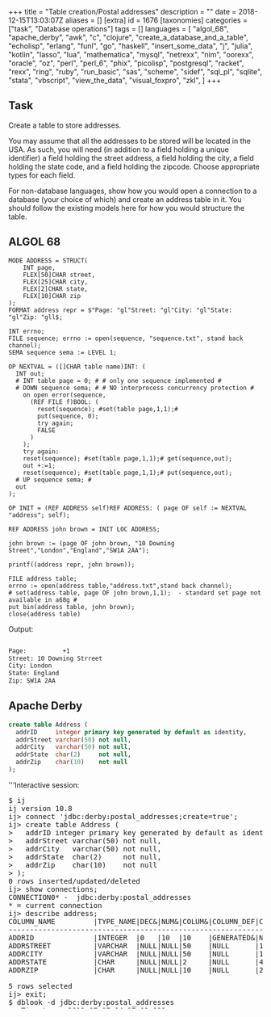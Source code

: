 +++
title = "Table creation/Postal addresses"
description = ""
date = 2018-12-15T13:03:07Z
aliases = []
[extra]
id = 1676
[taxonomies]
categories = ["task", "Database operations"]
tags = []
languages = [
  "algol_68",
  "apache_derby",
  "awk",
  "c",
  "clojure",
  "create_a_database_and_a_table",
  "echolisp",
  "erlang",
  "funl",
  "go",
  "haskell",
  "insert_some_data",
  "j",
  "julia",
  "kotlin",
  "lasso",
  "lua",
  "mathematica",
  "mysql",
  "netrexx",
  "nim",
  "oorexx",
  "oracle",
  "oz",
  "perl",
  "perl_6",
  "phix",
  "picolisp",
  "postgresql",
  "racket",
  "rexx",
  "ring",
  "ruby",
  "run_basic",
  "sas",
  "scheme",
  "sidef",
  "sql_pl",
  "sqlite",
  "stata",
  "vbscript",
  "view_the_data",
  "visual_foxpro",
  "zkl",
]
+++

## Task

Create a table to store addresses.

You may assume that all the addresses to be stored will be located in the USA.   As such, you will need (in addition to a field holding a unique identifier) a field holding the street address, a field holding the city, a field holding the state code, and a field holding the zipcode.   Choose appropriate types for each field.

For non-database languages, show how you would open a connection to a database (your choice of which) and create an address table in it. You should follow the existing models here for how you would structure the table.





## ALGOL 68

<!-- {{does not work with|ELLA ALGOL 68|Any (with appropriate job cards) - tested with release 1.8.8d.fc9.i386 - needed formatted transput}} -->

```algol68
MODE ADDRESS = STRUCT(
	INT page,
	FLEX[50]CHAR street,
	FLEX[25]CHAR city,
	FLEX[2]CHAR state,
	FLEX[10]CHAR zip
);
FORMAT address repr = $"Page: "gl"Street: "gl"City: "gl"State: "gl"Zip: "gll$;

INT errno;
FILE sequence; errno := open(sequence, "sequence.txt", stand back channel);
SEMA sequence sema := LEVEL 1;

OP NEXTVAL = ([]CHAR table name)INT: (
  INT out;
  # INT table page = 0; # # only one sequence implemented #
  # DOWN sequence sema; # # NO interprocess concurrency protection #
    on open error(sequence,
      (REF FILE f)BOOL: (
        reset(sequence); #set(table page,1,1);#
        put(sequence, 0);
        try again;
        FALSE
      )
    );
    try again:
    reset(sequence); #set(table page,1,1);# get(sequence,out);
    out +:=1;
    reset(sequence); #set(table page,1,1);# put(sequence,out);
  # UP sequence sema; #
  out
);

OP INIT = (REF ADDRESS self)REF ADDRESS: ( page OF self := NEXTVAL "address"; self);

REF ADDRESS john brown = INIT LOC ADDRESS;

john brown := (page OF john brown, "10 Downing Street","London","England","SW1A 2AA");

printf((address repr, john brown));

FILE address table;
errno := open(address table,"address.txt",stand back channel);
# set(address table, page OF john brown,1,1);  - standard set page not available in a68g #
put bin(address table, john brown);
close(address table)
```

Output:

```txt

Page:          +1
Street: 10 Downing Strreet
City: London
State: England
Zip: SW1A 2AA

```



## Apache Derby


```SQL
create table Address (
  addrID     integer primary key generated by default as identity,
  addrStreet varchar(50) not null,
  addrCity   varchar(50) not null,
  addrState  char(2)     not null,
  addrZip    char(10)    not null
);

```

'''Interactive session:
<pre style="height: 30em; overflow: scroll">
$ ij
ij version 10.8
ij> connect 'jdbc:derby:postal_addresses;create=true';
ij> create table Address (
>   addrID integer primary key generated by default as identity,
>   addrStreet varchar(50) not null,
>   addrCity   varchar(50) not null,
>   addrState  char(2)     not null,
>   addrZip    char(10)    not null
> );
0 rows inserted/updated/deleted
ij> show connections;
CONNECTION0* - 	jdbc:derby:postal_addresses
* = current connection
ij> describe address;
COLUMN_NAME         |TYPE_NAME|DEC&|NUM&|COLUM&|COLUMN_DEF|CHAR_OCTE&|IS_NULL&
------------------------------------------------------------------------------
ADDRID              |INTEGER  |0   |10  |10    |GENERATED&|NULL      |NO
ADDRSTREET          |VARCHAR  |NULL|NULL|50    |NULL      |100       |NO
ADDRCITY            |VARCHAR  |NULL|NULL|50    |NULL      |100       |NO
ADDRSTATE           |CHAR     |NULL|NULL|2     |NULL      |4         |NO
ADDRZIP             |CHAR     |NULL|NULL|10    |NULL      |20        |NO

5 rows selected
ij> exit;
$ dblook -d jdbc:derby:postal_addresses
-- Timestamp: 2012-07-17 14:27:02.822
-- Source database is: postal_addresses
-- Connection URL is: jdbc:derby:postal_addresses
-- appendLogs: false

-- ----------------------------------------------
-- DDL Statements for tables
-- ----------------------------------------------

CREATE TABLE "APP"."ADDRESS" ("ADDRID" INTEGER NOT NULL GENERATED BY DEFAULT AS IDENTITY (START WITH 1, INCREMENT BY 1), "ADDRSTREET" VARCHAR(50) NOT NULL, "ADDRCITY" VARCHAR(50) NOT NULL, "ADDRSTATE" CHAR(2) NOT NULL, "ADDRZIP" CHAR(10) NOT NULL);

-- ----------------------------------------------
-- DDL Statements for keys
-- ----------------------------------------------

-- primary/unique
ALTER TABLE "APP"."ADDRESS" ADD CONSTRAINT "SQL120717142048690" PRIMARY KEY ("ADDRID");


```



## AWK



###  SQLite3


This version uses the AWK pipe, 'getline' function, and the sqlite3 command line program.


```awk
#!/bin/sh -f
awk '
BEGIN {
    print "Creating table..."
    dbExec("address.db", "create table address (street, city, state, zip);")
    print "Done."
    exit
}

function dbExec(db, qry,      result) {
    dbMakeQuery(db, qry) | getline result
    dbErrorCheck(result)
}

function dbMakeQuery(db, qry,      q) {
    q = dbEscapeQuery(qry) ";"
    return "echo \"" q "\" | sqlite3 " db
}

function dbEscapeQuery(qry,      q) {
    q = qry
    gsub(/"/, "\\\"", q)
    return q
}

function dbErrorCheck(res) {
    if (res ~ "SQL error") {
        print res
        exit
    }
}

'
```



## C

```c
#include <stdio.h>
#include <stdlib.h>
#include <sqlite3.h>

const char *code =
"CREATE TABLE address (\n"
"       addrID		INTEGER PRIMARY KEY AUTOINCREMENT,\n"
"	addrStreet	TEXT NOT NULL,\n"
"	addrCity	TEXT NOT NULL,\n"
"	addrState	TEXT NOT NULL,\n"
"	addrZIP		TEXT NOT NULL)\n" ;

int main()
{
  sqlite3 *db = NULL;
  char *errmsg;

  if ( sqlite3_open("address.db", &db) == SQLITE_OK ) {
    if ( sqlite3_exec(db, code, NULL, NULL,  &errmsg) != SQLITE_OK ) {
      fprintf(stderr, errmsg);
      sqlite3_free(errmsg);
      sqlite3_close(db);
      exit(EXIT_FAILURE);
    }
    sqlite3_close(db);
  } else {
    fprintf(stderr, "cannot open db...\n");
    sqlite3_close(db);
    exit(EXIT_FAILURE);
  }
  return EXIT_SUCCESS;
}
```



## Clojure


```clojure
(require '[clojure.java.jdbc :as sql])
; Using h2database for this simple example.
(def db {:classname "org.h2.Driver"
         :subprotocol "h2:file"
         :subname "db/my-dbname"})

(sql/db-do-commands db
  (sql/create-table-ddl :address
    [:id "bigint primary key auto_increment"]
    [:street "varchar"]
    [:city "varchar"]
    [:state "varchar"]
    [:zip "varchar"]))

```



## EchoLisp


```scheme

(lib 'struct)
(lib 'sql)

(define Postal (make-table
    (struct postal (auto: id name street city state zip))))

Postal
    → #table:#struct:postal [id name street city state zip]:[0]

(table-insert Postal '(0 Gallubert "29 rue de l'Ermitage" Paris Seine 75020))
(table-insert Postal '(0 Brougnard "666 rue des Cascades " Paris Seine 75042))
(table-make-index Postal 'postal.id)
(table-print Postal)

[0]   15  Gallubert  29 rue de l'Ermitage   Paris  Seine  75020
[1]   16  Brougnard  666 rue des Cascades   Paris  Seine  75042

```




## Erlang

Erlang has built in databases. This is the the one with most features: Mnesia. There are database connectors to other databases, too.

```Erlang

-module( table_creation ).

-export( [task/0] ).

-record( address, {id, street, city, zip} ).

task() ->
	mnesia:start(),
	mnesia:create_table( address, [{attributes, record_info(fields, address)}] ).

```

```txt

3>  table_creation:task().
{atomic,ok}

```



## FunL

FunL has built-in support for H2 and comes bundled with the H2 database engine.

```funl
import db.*
import util.*

Class.forName( 'org.h2.Driver' )
conn = DriverManager.getConnection( 'jdbc:h2:mem:test', 'sa', '' )
statement = conn.createStatement()

statement.execute( '''
  CREATE TABLE `user_data` (
    `id` identity,
    `name` varchar(255) NOT NULL,
    `street` varchar(255) NOT NULL,
    `city` varchar(255) NOT NULL,
    `region` char(2) NOT NULL,
    `country` char(2) NOT NULL,
    `code` varchar(20) NOT NULL,
    `phone` varchar(20) NOT NULL,
    PRIMARY KEY (`id`)
  )''' )

statement.execute( '''
  INSERT INTO `user_data` (`name`, `street`, `city`, `region`, `code`, `country`, `phone`) VALUES
    ('Jacinthe Steinert', '8540 Fallen Pony Villas', 'Searights', 'IA', '51584-4315', 'US', '(641) 883-4342'),
    ('Keeley Pinkham', '1363 Easy Downs', 'Mileta', 'TX', '77667-7376', 'US', '(469) 527-4784'),
    ('Rimon Cleveland', '8052 Blue Pond Dale', 'The Willows', 'UT', '84630-2674', 'US', '(385) 305-7261'),
    ('Berenice Benda', '2688 Merry Pines', 'Dacono', 'HI', '96766-7398', 'US', '(808) 451-2732'),
    ('Mehetabel Marcano', '109 Sleepy Goose Crescent', 'Plains', 'UT', '84727-7254', 'US', '(385) 733-8404'),
    ('Ambria Schiller', '7100 Tawny Robin Highway', 'Barlowes', 'ID', '83792-2043', 'US', '(208) 227-8887'),
    ('Carne Cancino', '3842 Broad Pioneer Cape', 'Bardstown', 'IA', '51571-6473', 'US', '(563) 060-8352'),
    ('Ince Leite', '7876 Stony Fawn Boulevard', 'Easton', 'ID', '83651-9235', 'US', '(208) 951-3024'),
    ('Britney Odell', '3386 Lazy Shadow Thicket', 'Kimberly', 'OK', '73539-6632', 'US', '(539) 848-4448'),
    ('Suprabha Penton', '9311 Dusty Leaf Alley', 'Niumalu', 'GA', '39927-8332', 'US', '(404) 589-0183')''' )

result = statement.executeQuery( '''SELECT * FROM user_data WHERE region = 'ID' ORDER BY code''' )
print( TextTable.apply(result) )

conn.close()
```


```txt

+----+-----------------+---------------------------+----------+--------+---------+------------+----------------+
| ID |      NAME       |          STREET           |   CITY   | REGION | COUNTRY |    CODE    |     PHONE      |
+----+-----------------+---------------------------+----------+--------+---------+------------+----------------+
|  8 | Ince Leite      | 7876 Stony Fawn Boulevard | Easton   | ID     | US      | 83651-9235 | (208) 951-3024 |
|  6 | Ambria Schiller | 7100 Tawny Robin Highway  | Barlowes | ID     | US      | 83792-2043 | (208) 227-8887 |
+----+-----------------+---------------------------+----------+--------+---------+------------+----------------+

```



## Go


```go
package main

import (
    "database/sql"
    "fmt"
    "log"

    _ "github.com/mattn/go-sqlite3"
)

func main() {
    // task req: show database connection
    db, err := sql.Open("sqlite3", "rc.db")
    if err != nil {
        log.Print(err)
        return
    }
    defer db.Close()
    // task req: create table with typed fields, including a unique id
    _, err = db.Exec(`create table addr (
        id     int unique,
        street text,
        city   text,
        state  text,
        zip    text
    )`)
    if err != nil {
        log.Print(err)
        return
    }
    // show output:  query the created field names and types
    rows, err := db.Query(`pragma table_info(addr)`)
    if err != nil {
        log.Print(err)
        return
    }
    var field, storage string
    var ignore sql.RawBytes
    for rows.Next() {
        err = rows.Scan(&ignore, &field, &storage, &ignore, &ignore, &ignore)
        if err != nil {
            log.Print(err)
            return
        }
        fmt.Println(field, storage)
    }
}
```

```txt

id int
street text
city text
state text
zip text

```



## Haskell

```haskell
{-# LANGUAGE OverloadedStrings #-}

import Database.SQLite.Simple

main = do
     db <- open "postal.db"
     execute_ db "\
     \CREATE TABLE address (\
        \addrID     INTEGER PRIMARY KEY AUTOINCREMENT, \
        \addrStreet TEXT NOT NULL, \
        \addrCity   TEXT NOT NULL, \
        \addrState  TEXT NOT NULL, \
        \addrZIP    TEXT NOT NULL  \
     \)"
     close db
```



## J

J is a programming language, not a database, but it ships with a database built in the programming language called [[j:JDB|JDB]].  Using that, assuming <tt>hd</tt> is your database, then:


```j
   Create__hd  'Address';noun define
addrID autoid;
addrStreet varchar
addrCity varchar
addrState char
addrZip char
)
```


Of course J can connect external databases too, using e.g. [[j:Studio/ODBC%20Basics|ODBC]].  See the [[j:DB|list of J database topics]].


## Julia

```julia
using SQLite

db = SQLite.DB()
SQLite.execute!(db, """\
	CREATE TABLE address (
	addrID		INTEGER PRIMARY KEY AUTOINCREMENT,
	addrStreet	TEXT NOT NULL,
	addrCity	TEXT NOT NULL,
	addrState	TEXT NOT NULL,
	addrZIP		TEXT NOT NULL)
	""")
```



## Kotlin

Rather than use an external database, we use the built-in RandomAccessFile class for his task. The data used is the same as for the REXX entry.

```scala
// Version 1.2.41

import java.io.File
import java.io.RandomAccessFile

fun String.toFixedLength(len: Int) = this.padEnd(len).substring(0, len)

class Address(
    var name: String,
    var street: String = "",
    var city: String = "",
    var state: String = "",
    var zipCode: String = "",
    val autoId: Boolean = true
) {
    var id = 0L
        private set

    init {
        if (autoId) id = ++nextId
    }

    companion object {
        private var nextId = 0L

        const val RECORD_LENGTH = 127  // including 2 bytes for UTF string length

        fun readRecord(file: File, id: Long): Address {
            val raf = RandomAccessFile(file, "r")
            val seekPoint = (id - 1) * RECORD_LENGTH
            raf.use {
                it.seek(seekPoint)
                val id2 = it.readLong()
                if (id != id2) {
                    println("Database is corrupt")
                    System.exit(1)
                }
                val text    = it.readUTF()
                val name    = text.substring(0, 30).trimEnd()
                val street  = text.substring(30, 80).trimEnd()
                val city    = text.substring(80, 105).trimEnd()
                val state   = text.substring(105, 107)
                val zipCode = text.substring(107).trimEnd()
                val a = Address(name, street, city, state, zipCode, false)
                a.id = id
                return a
            }
        }
    }

    override fun toString() =
        "Id       : ${this.id}\n" +
        "Name     : $name\n" +
        "Street   : $street\n" +
        "City     : $city\n" +
        "State    : $state\n" +
        "Zip Code : $zipCode\n"

    fun writeRecord(file: File) {
        val raf = RandomAccessFile(file, "rw")
        val text =
            name.toFixedLength(30) +
            street.toFixedLength(50) +
            city.toFixedLength(25) +
            state +
            zipCode.toFixedLength(10)
        val seekPoint = (id - 1) * RECORD_LENGTH
        raf.use {
            it.seek(seekPoint)
            it.writeLong(id)
            it.writeUTF(text)
        }
    }
}

fun main(args: Array<String>) {
    val file = File("addresses.dat")
    val addresses = listOf(
        Address("FSF Inc.", "51 Franklin Street", "Boston", "MA", "02110-1301"),
        Address("The White House", "The Oval Office, 1600 Pennsylvania Avenue NW", "Washington", "DC", "20500")
    )
    // write the address records to the file
    addresses.forEach { it.writeRecord(file) }

    // now read them back in reverse order and print them out
    for (i in 2 downTo 1) {
        println(Address.readRecord(file, i.toLong()))
    }
}
```


```txt

Id       : 2
Name     : The White House
Street   : The Oval Office, 1600 Pennsylvania Avenue NW
City     : Washington
State    : DC
Zip Code : 20500

Id       : 1
Name     : FSF Inc.
Street   : 51 Franklin Street
City     : Boston
State    : MA
Zip Code : 02110-1301

```



## Lasso

Lasso has excellent support for connecting to and handling databases.


```Lasso
// connect to a Mysql database
inline(-database = 'rosettatest', -sql = "CREATE TABLE `address` (
    `id`       int(11)     NOT NULL   auto_increment,
    `street`   varchar(50) NOT NULL   default '',
    `city`     varchar(25) NOT NULL   default '',
    `state`    char(2)     NOT NULL   default '',
    `zip`      char(10)    NOT NULL   default '',
    PRIMARY KEY (`id`)
);
") => {^
	error_msg
^}
```

Output:

```txt
No error
```



## Lua

Using LJSQLite3 - compatible with LuaJIT and supplied in the ULua distribution.

```Lua
-- Import module
local sql = require("ljsqlite3")

-- Open connection to database file
local conn = sql.open("address.sqlite")

-- Create address table unless it already exists
conn:exec[[
CREATE TABLE IF NOT EXISTS address(
  id INTEGER PRIMARY KEY AUTOINCREMENT,
  street TEXT NOT NULL,
  city TEXT NOT NULL,
  state TEXT NOT NULL,
  zip TEXT NOT NULL)
]]

-- Explicitly close connection
conn:close()
```



## Mathematica


```Mathematica
TableCreation="CREATE TABLE address (
addrID		INTEGER PRIMARY KEY AUTOINCREMENT,
addrStreet	TEXT NOT NULL,	addrCity	TEXT NOT NULL,
addrState	TEXT NOT NULL,	addrZIP		TEXT NOT NULL    )";

Needs["DatabaseLink`"]
conn=OpenSQLConnection[ JDBC[ "mysql","databases:1234/conn_test"], "Username" -> "test"]
SQLExecute[ conn, TableCreation]
```



## MySQL


```mysql
CREATE TABLE `Address` (
    `addrID`       int(11)     NOT NULL   auto_increment,
    `addrStreet`   varchar(50) NOT NULL   default '',
    `addrCity`     varchar(25) NOT NULL   default '',
    `addrState`    char(2)     NOT NULL   default '',
    `addrZIP`      char(10)    NOT NULL   default '',
    PRIMARY KEY (`addrID`)
);
```



## NetRexx

As NetRexx targets the Java Virtual Machine it has access to a wealth of database tools many of which can be accessed through JDBC.

### Apache Derby

This sample creates a table in an embedded Apache Derby database.

```NetRexx
/* NetRexx */
options replace format comments java crossref symbols binary

import java.sql.Connection
import java.sql.Statement
import java.sql.SQLException
import java.sql.DriverManager

class RTableCreate01 public
  properties private constant
    addressDDL = String '' -
    ' create table Address' -
    ' (' -
    '   addrID     integer     primary key generated by default as identity,' -
    '   addrStreet varchar(50) not null,' -
    '   addrCity   varchar(50) not null,' -
    '   addrState  char(2)     not null,' -
    '   addrZip    char(10)    not null' -
    ' )'
    driver = String 'org.apache.derby.jdbc.EmbeddedDriver'
    dbName = String 'db/rosetta_code'

  method createTable() public static
    connectionURL = String
    conn = java.sql.Connection
    sqlStatement = java.sql.Statement
    do
      Class.forName(driver)
      connectionURL = 'jdbc:derby:' || dbName || ';' || 'create=true'
      conn = DriverManager.getConnection(connectionURL)
      sqlStatement = conn.createStatement()
      say 'Creating table'
      sqlStatement.execute(addressDDL)
      say 'Table creation complete'
      sqlStatement.close()
      conn.close()
      do
        -- In embedded mode, an application should shut down Derby.
        -- Shutdown throws the XJ015 exception to confirm success.
        connectionURL = 'jdbc:derby:' || ';' || 'shutdown=true'
        DriverManager.getConnection(connectionURL)
      catch sex = SQLException
        if sex.getSQLState().equals("XJ015") then do
          say 'Database shut down normally'
          end
        else do
          say 'Database did not shut down normally'
          signal sex
          end
      end
    catch sex = SQLException
      sex.printStackTrace()
    catch ex = ClassNotFoundException
      ex.printStackTrace()
    end
    return

  method main(args = String[]) public static
    createTable()
    return

```



## Nim


```nim
import db_sqlite as db
#import db_mysql as db
#import db_postgres as db

const
  connection = ":memory:"
  user = "foo"
  pass = "bar"
  database = "db"

var c = open(connection, user, pass, database)
c.exec sql"""CREATE TABLE address (
  addrID     INTEGER PRIMARY KEY AUTOINCREMENT,
  addrStreet TEXT NOT NULL,
  addrCity   TEXT NOT NULL,
  addrState  TEXT NOT NULL,
  addrZIP    TEXT NOT NULL)"""
c.close()
```



## ooRexx


```oorexx
/* REXX ***************************************************************
* 17.05.2013 Walter Pachl  translated from REXX version 2
* nice try? improvements are welcome as I am rather unexperienced
* 18.05.2013 the array may contain a variety of objects!
**********************************************************************/
alist=.array~new
alist[1]=.addr~new('Boston','MA','51 Franklin Street',,'FSF Inc.',,
                                                          '02110-1301')
alist[2]='not an address at all'
alist[3]=.addr~new('Washington','DC','The Oval Office',,
                 '1600 Pennsylvania Avenue NW','The White House',20500)
Do i=1 To alist~items
  a=alist[i]
  If a~isinstanceof(.addr) Then
    a~show
  End

::class addr
  ::attribute city
  ::attribute state
  ::attribute addr
  ::attribute addr2
  ::attribute name
  ::attribute zip

::method init
  Parse Arg self~city,,
            self~state,,
            self~addr,,
            self~addr2,,
            self~name,,
            self~zip

::method show
                         Say '  name -->' self~name
                         Say '  addr -->' self~addr
  If self~addr2<>'' Then Say ' addr2 -->' self~addr2
                         Say '  city -->' self~city
                         Say ' state -->' self~state
                         Say '   zip -->' self~zip
  Say copies('-',40)
```

Output is as for REXX version 2


## Oracle


```sql
CREATE SEQUENCE seq_address_pk START BY 100 INCREMENT BY 1
/
CREATE TABLE address (
    addrID   NUMBER DEFAULT seq_address_pk.nextval,
    street   VARCHAR2( 50 ) NOT NULL,
    city     VARCHAR2( 25 ) NOT NULL,
    state    VARCHAR2( 2 ) NOT NULL,
    zip      VARCHAR2( 20 ) NOT NULL,
    CONSTRAINT address_pk1 PRIMARY KEY ( addrID )
)
/
```



## Oz

The SQLite version that comes with Ozsqlite does not understand "AUTOINCREMENT".

```oz
declare
  [Sqlite] = {Module.link ['x-ozlib:/sqlite/Sqlite.ozf']}

  DB = {Sqlite.open 'test.db'}
in
  try

     {Sqlite.exec DB
      "CREATE TABLE address ("
      #"addrID		INTEGER PRIMARY KEY,"
      #"addrStreet	TEXT NOT NULL,"
      #"addrCity	TEXT NOT NULL,"
      #"addrState	TEXT NOT NULL,"
      #"addrZIP		TEXT NOT NULL"
      #")" _}

  catch E then
     {Inspector.configure widgetShowStrings true}
     {Inspect E}
  finally
     {Sqlite.close DB}
  end
```



## Perl


```perl
use DBI;

my $db = DBI->connect('DBI:mysql:database:server','login','password');

my $statment = <<EOF;
CREATE TABLE `Address` (
    `addrID`       int(11)     NOT NULL   auto_increment,
    `addrStreet`   varchar(50) NOT NULL   default '',
    `addrCity`     varchar(25) NOT NULL   default '',
    `addrState`    char(2)     NOT NULL   default '',
    `addrZIP`      char(10)    NOT NULL   default '',
    PRIMARY KEY (`addrID`)
);
EOF

my $exec = $db->prepare($statment);
$exec->execute;
```


This example uses mysql, but DBI supports a extensive list of database drivers. See [http://dbi.perl.org/ dbi.perl.org] for more info.


## Perl 6

Like Perl DBI, Perl 6 DBIish supports many different databases. An example using SQLite is shown here.


```perl6
use DBIish;

my $dbh = DBIish.connect('SQLite', :database<addresses.sqlite3>);

my $sth = $dbh.do(q:to/STATEMENT/);
    DROP TABLE IF EXISTS Address;
    CREATE TABLE Address (
        addrID      INTEGER PRIMARY KEY AUTOINCREMENT,
        addrStreet  TEXT NOT NULL,
        addrCity    TEXT NOT NULL,
        addrState   TEXT NOT NULL,
        addrZIP     TEXT NOT NULL
    )
    STATEMENT
```



## Phix

```Phix
include pSQLite.e
constant sqlcode = """
CREATE TABLE address (
 addrID     INTEGER PRIMARY KEY AUTOINCREMENT,
 addrStreet TEXT NOT NULL,
 addrCity   TEXT NOT NULL,
 addrState  TEXT NOT NULL,
 addrZIP    TEXT NOT NULL)"""

sqlite3 db = sqlite3_open("address.sqlite")
integer res = sqlite3_exec(db,sqlcode)
if res=SQLITE_OK then
    sqlite3_close(db)
else
    -- can show eg "sqlite3_exec error: 1 [table address already exists]"
    printf(1,"sqlite3_exec error: %d [%s]\n",{res,sqlite_last_exec_err})
end if
```


=={{header|PHP}}+SQLite==
not tested

```php
<?php
$db = new SQLite3(':memory:');
$db->exec("
    CREATE TABLE address (
        addrID     INTEGER PRIMARY KEY AUTOINCREMENT,
        addrStreet TEXT NOT NULL,
        addrCity   TEXT NOT NULL,
        addrState  TEXT NOT NULL,
        addrZIP    TEXT NOT NULL
    )
");
?>
```



## PicoLisp

PicoLisp has built-in database functionality, in the form of
(non-relational) entity/relations, built on top of persistent
objects (so-called external symbols)

Define an "address" entity, and create the database:

```PicoLisp
(class +Adr +Entity)
(rel nm (+Sn +Idx +String))            # Name [Soundex index]
(rel str (+String))                    # Street
(rel zip (+Ref +String))               # ZIP [Non-unique index]
(rel cit (+Fold +Idx +String))         # City [Folded substring index]
(rel st (+String))                     # State
(rel tel (+Fold +Ref +String))         # Phone [Folded non-unique index]
(rel em (+Ref +String))                # EMail [Non-unique index]
(rel txt (+Blob))                      # Memo
(rel jpg (+Blob))                      # Photo

(pool "address.db")  # Create database
```

Create a first entry, and show it:

```PicoLisp
(show
   (new! '(+Adr)  # Create a record
      'nm "FSF Inc."
      'str "51 Franklin St"
      'st "Boston, MA"
      'zip "02110-1301" ) )
```

Output:

```txt
{2} (+Adr)
   zip "02110-1301"
   st "Boston, MA"
   str "51 Franklin St"
   nm "FSF Inc."
```

Interactive "select":

```PicoLisp
(select nm zip +Adr nm "FSF")  # Select name, zip from Adr where name = FSF*
```

Output:

```txt
"FSF Inc." "02110-1301" {2}
```



## PostgreSQL


```sql
CREATE SEQUENCE address_seq start 100;
CREATE TABLE address (
    addrID   int4 PRIMARY KEY DEFAULT nextval('address_seq'),
    street   varchar(50) not null,
    city     varchar(25) not null,
    state    varchar(2) not null,
    zip      varchar(20) not null
);
```




=={{header|PureBasic}}+SQLite==
Easiest approach with sqlite. Further possible: PostgresQL or each other over ODBC.

```Purebasic

UseSQLiteDatabase()
Procedure CheckDatabaseUpdate(Database, Query$)
   Result = DatabaseUpdate(Database, Query$)
   If Result = 0
      Print(DatabaseError())
   EndIf
   ProcedureReturn Result
EndProcedure
openconsole()
DatabaseFile$ = GetCurrentDirectory()+"/rosettadb.sdb"
If CreateFile(0, DatabaseFile$)
   CloseFile(0)
    If OpenDatabase(0, DatabaseFile$, "", "")
      CheckDatabaseUpdate(0,"CREATE TABLE address ( addrID INTEGER PRIMARY KEY AUTOINCREMENT,	addrStreet TEXT Not NULL, addrCity TEXT Not NULL, addrState TEXT Not NULL, addrZIP TEXT Not NULL)")
      CloseDatabase(0)
   Else
      print("Can't open database !")
   EndIf
Else
   print("Can't create the database file !")
EndIf
closeconsole()

```


=={{header|PowerShell}}+SQLite==
```PowerShell

Import-Module -Name PSSQLite


## Create a database and a table
$dataSource = ".\Addresses.db"
$query = "CREATE TABLE SSADDRESS (Id        INTEGER  PRIMARY KEY  AUTOINCREMENT,
                                  LastName  TEXT     NOT NULL,
                                  FirstName TEXT     NOT NULL,
                                  Address   TEXT     NOT NULL,
                                  City      TEXT     NOT NULL,
                                  State     CHAR(2)  NOT NULL,
                                  Zip       CHAR(5)  NOT NULL
)"

Invoke-SqliteQuery -Query $Query -DataSource $DataSource


## Insert some data
$query = "INSERT INTO SSADDRESS ( FirstName,  LastName,  Address,  City,  State,  Zip)
                         VALUES (@FirstName, @LastName, @Address, @City, @State, @Zip)"

Invoke-SqliteQuery -DataSource $DataSource -Query $query -SqlParameters @{
        LastName  = "Monster"
        FirstName = "Cookie"
        Address   = "666 Sesame St"
        City      = "Holywood"
        State     = "CA"
        Zip       = "90013"
}


## View the data
Invoke-SqliteQuery -DataSource $DataSource -Query "SELECT * FROM SSADDRESS" | FormatTable -AutoSize

```

```txt

Id LastName FirstName Address       City     State Zip
-- -------- --------- -------       ----     ----- ---
 1 Monster  Cookie    666 Sesame St Holywood CA    90013

```


=={{header|Python}}+SQLite==
```python
>>>
 import sqlite3
>>> conn = sqlite3.connect(':memory:')
>>> conn.execute('''CREATE TABLE address (
	addrID		INTEGER PRIMARY KEY AUTOINCREMENT,
	addrStreet	TEXT NOT NULL,
	addrCity	TEXT NOT NULL,
	addrState	TEXT NOT NULL,
	addrZIP		TEXT NOT NULL
    )''')
<sqlite3.Cursor object at 0x013265C0>
>>>
```



## Racket


Racket supports a bunch of DBs, this is using sqlite, which is almost always available.  Also included some further demonstrations beyond just the table creation:


```Racket

#lang at-exp racket

(require db)
(define postal (sqlite3-connect #:database "/tmp/postal.db" #:mode 'create))

(define (add! name street city state zip)
  (query-exec postal
    @~a{INSERT INTO addresses (name, street, city, state, zip)
        VALUES (?, ?, ?, ?, ?)}
    name street city state zip))

(unless (table-exists? postal "addresses")
  (query-exec postal
    @~a{CREATE TABLE addresses(
          id INTEGER PRIMARY KEY,
          name   TEXT NOT NULL,
          street TEXT NOT NULL,
          city   TEXT NOT NULL,
          state  TEXT NOT NULL,
          zip    TEXT NOT NULL)}))

(add! "FSF Inc."
      "51 Franklin St"
      "Boston"
      "MA"
      "02110-1301")
(add! "The White House"
      "1600 Pennsylvania Avenue NW"
      "Washington"
      "DC"
      "20500")
(add! "National Security Council"
      "1700 Pennsylvania Avenue NW"
      "Washington"
      "DC"
      "20500")

(printf "Addresses:\n")
(for ([r (query-rows postal "SELECT * FROM addresses")])
  (printf "  ~a.\n" (string-join (cdr (vector->list r)) ", ")))
(newline)

(printf "By State+ZIP:\n")
(for ([z (query-rows postal "SELECT * FROM addresses"
                     #:group #("state" "zip"))])
  (printf "  ~a, ~a:\n" (vector-ref z 0) (vector-ref z 1))
  (for ([r (vector-ref z 2)])
    (printf "    ~a.\n" (string-join (cdr (vector->list r)) ", "))))

(disconnect postal)

```


Output:

```txt

Addresses:
  FSF Inc., 51 Franklin St, Boston, MA, 02110-1301.
  The White House, 1600 Pennsylvania Avenue NW, Washington, DC, 20500.
  National Security Council, 1700 Pennsylvania Avenue NW, Washington, DC, 20500.

By State+ZIP:
  MA, 02110-1301:
    FSF Inc., 51 Franklin St, Boston.
  DC, 20500:
    The White House, 1600 Pennsylvania Avenue NW, Washington.
    National Security Council, 1700 Pennsylvania Avenue NW, Washington.

```



## REXX


### version 1

A REXX program can call SQL or any other database system, but the version shown here is a RYO (roll your own).

Practically no error checking (for invalid fields, etc.) has been coded.

The fields are for the most part, USA specific, but could be expanded for other countries.

In addition to "state", fields such as province, municipality, ward, parish, country, etc) could be added without exclusion.

Also, a history logging facility is included which tracks who (by userID) did what update (or change), along with a timestamp.

```txt

╔════════╤════════════════════════════════════════════════════════════════════════╤══════╗
╟────────┘  Format of an entry in the USA address/city/state/zip code structure:  └──────╢
║                                                                                        ║
║ The structure name can be any variable name,  but here it'll be shortened to make these║
║   comments and program easier to read;  its name will be:   @USA  or  @usa   (or both).║
║                                                                                        ║
║ Each of the variable names beginning with an underscore (_) aren't to be used elsewhere║
║   in the program.  Other possibilities are to have a trailing underscore (or both)  or ║
║   some other special eye─catching character such as:    !   @   #   $   ?              ║
║                                                                                        ║
║ Any field not specified will have a value of a  null   (which has a length of zero).   ║
║                                                                                        ║
║ Any field may contain any number of characters,  this can be limited by the            ║
║   restrictions imposed by the standards  or  the USA legal definitions.                ║
║ Any number of fields could be added  (with testing for invalid fields).                ║
╟────────────────────────────────────────────────────────────────────────────────────────╢
║  @USA.0             the number of entries in the   @USA  stemmed array.                ║
║                                                                                        ║
║       nnn           is some positive integer of any length (no leading zeros).         ║
╟────────────────────────────────────────────────────────────────────────────────────────╢
║  @USA.nnn._name     is the name of person, business,  or a lot description.            ║
╟────────────────────────────────────────────────────────────────────────────────────────╢
║  @USA.nnn._addr1    is the 1st street address                                          ║
║  @USA.nnn._addr2    is the 2nd street address                                          ║
║  @USA.nnn._addr3    is the 3rd street address                                          ║
║  @USA.nnn._addrNN      ···  (any number,  but in sequential order).                    ║
╟────────────────────────────────────────────────────────────────────────────────────────╢
║  @USA.nnn._state    is the USA postal code for the state, territory, etc.              ║
╟────────────────────────────────────────────────────────────────────────────────────────╢
║  @USA.nnn._city     is the official city name,  it may include any character.          ║
╟────────────────────────────────────────────────────────────────────────────────────────╢
║  @USA.nnn._zip      is the USA postal zip code  (five or ten digit format).            ║
╟────────────────────────────────────────────────────────────────────────────────────────╢
║  @USA.nnn._upHist   is the update history:  userID who did the update; date, timestamp.║
╚════════════════════════════════════════════════════════════════════════════════════════╝

```


```rexx
/*REXX program creates, builds, and displays a table of given  U.S.A.  postal addresses.*/
@usa.=;   @usa.0=0;      $='@USA.'                   /*initialize array and first value.*/
@usa.0=@usa.0 + 1                                    /*bump the unique number for usage.*/
                  call USA '_city'  ,  'Boston'
                  call USA '_state' ,  'MA'
                  call USA '_addr1' ,  "51 Franklin Street"
                  call USA '_name'  ,  "FSF Inc."
                  call USA '_zip'   ,  '02110-1301'
@usa.0=@usa.0 + 1                                    /*bump the unique number for usage.*/
                  call USA '_city'  ,  'Washington'
                  call USA '_state' ,  'DC'
                  call USA '_addr1' ,  "The Oval Office"
                  call USA '_addr2' ,  "1600 Pennsylvania Avenue NW"
                  call USA '_name'  ,  "The White House"
                  call USA '_zip'   ,  20500         /*no need for quotes for a number. */
                  call USA 'list'
exit                                            /*stick a fork in it,  we're all done. */
/*──────────────────────────────────────────────────────────────────────────────────────*/
tell: parse arg a; z=value($||#"."a); if z\='' then say right(translate(a,,'_'),9) "──►" z
      return
/*──────────────────────────────────────────────────────────────────────────────────────*/
USA: procedure expose @usa. $;  parse arg what;  arg ?
     if ?=='LIST'  then do #=1  for @usa.0
                        call tell '_name'
                                             do j=1  until z='';  call tell "_addr"j;  end
                        call tell '_city'
                        call tell '_state'
                        call tell '_zip'
                        say copies('─', 45)
                        end  /*#*/
                   else do;      call value $ || @usa.0'.'what   , arg(2)
                                 call value $ || @usa.0'.upHist' , userid() date() time()
                        end
     return
```

```txt

     name ──► FSF Inc.
    addr1 ──► 51 Franklin Street
     city ──► Boston
    state ──► MA
      zip ──► 02110-1301
─────────────────────────────────────────────
     name ──► The White House
    addr1 ──► The Oval Office
    addr2 ──► 1600 Pennsylvania Avenue NW
     city ──► Washington
    state ──► DC
      zip ──► 20500
─────────────────────────────────────────────

```



### version 2


```rexx
/* REXX ***************************************************************
* 17.05.2013 Walter Pachl
* should work with every REXX.
* I use 0xxx for the tail because this can't be modified
**********************************************************************/
USA.=''; USA.0=0
Call add_usa 'Boston','MA','51 Franklin Street',,'FSF Inc.',,
                                                           '02110-1301'
Call add_usa 'Washington','DC','The Oval Office',,
                  '1600 Pennsylvania Avenue NW','The White House',20500
call list_usa
Exit

add_usa:
z=usa.0+1
Parse Arg usa.z.0city,,
          usa.z.0state,,
          usa.z.0addr,,
          usa.z.0addr2,,
          usa.z.0name,,
          usa.z.0zip
usa.0=z
Return

list_usa:
Do z=1 To usa.0
                           Say '  name -->' usa.z.0name
                           Say '  addr -->' usa.z.0addr
  If usa.z.0addr2<>'' Then Say ' addr2 -->' usa.z.0addr2
                           Say '  city -->' usa.z.0city
                           Say ' state -->' usa.z.0state
                           Say '   zip -->' usa.z.0zip
  Say copies('-',40)
  End
Return
```


```txt
  name --> FSF Inc.
  addr --> 51 Franklin Street
  city --> Boston
 state --> MA
   zip --> 02110-1301
----------------------------------------
  name --> The White House
  addr --> The Oval Office
 addr2 --> 1600 Pennsylvania Avenue NW
  city --> Washington
 state --> DC
   zip --> 20500
----------------------------------------
```



## Ring


```ring

# Project : Table creation/Postal addresses

load "stdlib.ring"
oSQLite = sqlite_init()

sqlite_open(oSQLite,"mytest.db")

sql = "CREATE TABLE ADDRESS ("  +
         "addrID INT NOT NULL," +
         "street CHAR(50) NOT NULL," +
         "city CHAR(25) NOT NULL," +
         "state CHAR(2), NOT NULL" +
         "zip CHAR(20) NOT NULL);"

sqlite_execute(oSQLite,sql)

```



## Ruby


### With PStore

PStore implements a persistent key store with transactions. This is a NoSQL database. Each transaction reads the entire database into memory, and then writes it again, so PStore is not good for large databases.


```ruby
require 'pstore'
require 'set'

Address = Struct.new :id, :street, :city, :state, :zip

db = PStore.new("addresses.pstore")
db.transaction do
  db[:next] ||= 0       # Next available Address#id
  db[:ids] ||= Set[]    # Set of all ids in db
end
```


To put an Address inside this PStore:


```ruby
db.transaction do
  id = (db[:next] += 1)
  db[id] = Address.new(id,
                       "1600 Pennsylvania Avenue NW",
                       "Washington", "DC", 20500)
  db[:ids].add id
end
```



### With SQLite

```ruby
require 'sqlite3'

db = SQLite3::Database.new(':memory:')
db.execute("
    CREATE TABLE address (
        addrID     INTEGER PRIMARY KEY AUTOINCREMENT,
        addrStreet TEXT NOT NULL,
        addrCity   TEXT NOT NULL,
        addrState  TEXT NOT NULL,
        addrZIP    TEXT NOT NULL
    )
")
```



## Run BASIC

AQLite

```runbasic
sqliteconnect #mem, ":memory:"  ' make handle #mem
mem$ = "
CREATE TABLE address (
  addrID     INTEGER PRIMARY KEY AUTOINCREMENT,
  addrStreet TEXT NOT NULL,
  addrCity   TEXT NOT NULL,
  addrState  TEXT NOT NULL,
  addrZIP    TEXT NOT NULL
)"
#mem execute(mem$)
```



## SAS


```sql


PROC SQL;
CREATE TABLE ADDRESS
(
ADDRID CHAR(8)
,STREET CHAR(50)
,CITY CHAR(25)
,STATE CHAR(2)
,ZIP  CHAR(20)
)
;QUIT;

```



## Scheme


This example works with Chicken Scheme, using its sql-de-lite library:


```scheme

(use sql-de-lite)

(define *db* (open-database "addresses"))

(exec ; create and run the SQL statement
  (sql *db*
       "CREATE TABLE address (
        addrID     INTEGER PRIMARY KEY AUTOINCREMENT,
        addrStreet TEXT NOT NULL,
        addrCity   TEXT NOT NULL,
        addrState  TEXT NOT NULL,
        addrZIP    TEXT NOT NULL
    )"
))

(close-database *db*) ; finally, close database

```



## Sidef

```ruby
require('DBI');

var db = %s'DBI'.connect('DBI:mysql:database:server','login','password');

var statment = <<'EOF';
CREATE TABLE `Address` (
    `addrID`       int(11)     NOT NULL   auto_increment,
    `addrStreet`   varchar(50) NOT NULL   default '',
    `addrCity`     varchar(25) NOT NULL   default '',
    `addrState`    char(2)     NOT NULL   default '',
    `addrZIP`      char(10)    NOT NULL   default '',
    PRIMARY KEY (`addrID`)
);
EOF

var exec = db.prepare(statment);
exec.execute;
```



## SQL PL

```sql pl

CREATE TABLE Address (
    addrID      Integer         generated by default as identity,
    addrStreet  Varchar(50)     not null,
    addrCity    Varchar(25)     not null,
    addrState   Char(2)         not null,
    addrZIP     Char(10)        not null
);

```

Output:

```txt

db2 -t
db2 => CREATE TABLE Address (
db2 (cont.) =>    addrID      INTEGER         generated BY DEFAULT AS IDENTITY,
db2 (cont.) =>    addrStreet  VARCHAR(50)     NOT NULL,
db2 (cont.) =>    addrCity    VARCHAR(25)     NOT NULL,
db2 (cont.) =>    addrState   CHAR(2)         NOT NULL,
db2 (cont.) =>    addrZIP     CHAR(10)        NOT NULL
db2 (cont.) =>);
DB20000I  The SQL command completed successfully.
db2 => DESCRIBE TABLE Address;

                                Data type                     Column
Column name                     schema    Data type name      Length     Scale Nulls
------------------------------- --------- ------------------- ---------- ----- ------
ADDRID                          SYSIBM    INTEGER                      4     0 No
ADDRSTREET                      SYSIBM    VARCHAR                     50     0 No
ADDRCITY                        SYSIBM    VARCHAR                     25     0 No
ADDRSTATE                       SYSIBM    CHARACTER                    2     0 No
ADDRZIP                         SYSIBM    CHARACTER                   10     0 No

  5 record(s) selected.

```



## SQLite

Purely in Sqlite3.

```sqlite3

CREATE TABLE address_USA (
    address_ID INTEGER PRIMARY KEY,
    address_Street TEXT,
    address_City TEXT,
    address_State TEXT,
    address_Zip INTEGER
);

```



## Stata


While Stata is not a database language ''per se'', it is not uncommon to store address data in a Stata dataset. The following creates an empty dataset.

Other possibilities include using the '''[https://www.stata.com/help.cgi?odbc odbc]''' command or a C or Java plugin to connect to a database. See the FAQ for more details: '''[https://www.stata.com/support/faqs/data-management/using-plugin-to-connect-to-database/ How do I connect to a database by using a Stata plugin?]'''.


```stata
clear
gen str8 addrid=""
gen str50 street=""
gen str25 city=""
gen str2 state=""
gen str20 zip=""
save address
```


=={{header|Tcl}}+SQLite==
```tcl
package require sqlite3

sqlite3 db address.db
db eval {
    CREATE TABLE address (
	addrID		INTEGER PRIMARY KEY AUTOINCREMENT,
	addrStreet	TEXT NOT NULL,
	addrCity	TEXT NOT NULL,
	addrState	TEXT NOT NULL,
	addrZIP		TEXT NOT NULL
    )
}
```


=={{header|Transact-SQL}} (MSSQL)==

```sql
CREATE TABLE #Address (
    addrID       int        NOT NULL   Identity(1,1) PRIMARY KEY,
    addrStreet   varchar(50) NOT NULL ,
    addrCity     varchar(25) NOT NULL ,
    addrState    char(2)     NOT NULL ,
    addrZIP      char(10)    NOT NULL
)
drop table #Address
```



## VBScript


```vb

Option Explicit

Dim objFSO, DBSource

Set objFSO = CreateObject("Scripting.FileSystemObject")

DBSource = objFSO.GetParentFolderName(WScript.ScriptFullName) & "\postal_address.accdb"

With CreateObject("ADODB.Connection")
	.Open "Provider=Microsoft.ACE.OLEDB.12.0;Data Source=" & DBSource
	.Execute "CREATE TABLE ADDRESS (STREET VARCHAR(30) NOT NULL," &_
			"CITY VARCHAR(30) NOT NULL, STATE CHAR(2) NOT NULL,ZIP CHAR(5) NOT NULL)"
	.Close
End With

```



## Visual FoxPro


```vfp

CLOSE DATABASES ALL
CREATE DATABASE usdata.dbc
SET NULL OFF
CREATE TABLE address.dbf ;
(id I AUTOINC NEXTVALUE 1 STEP 1 PRIMARY KEY COLLATE "Machine", ;
 street V(50), city V(25), state C(2), zipcode C(10))
CLOSE DATABASES ALL
*!* To use
CLOSE DATABASES ALL
OPEN DATABASE usdata.dbc
USE address.dbf SHARED

```



## zkl

Interact with SQLite via the command line.

```zkl
const NM="address.db";
dbExec(NM,"create table address (street, city, state, zip);");
```


```zkl
fcn dbExec(db,qry){ dbErrorCheck(dbMakeQuery(db,qry),String(db," : ",qry)) }
fcn dbMakeQuery(db,qry){
   qry=dbEscapeQuery(qry) + ";";
   cmd:=String("echo \"", qry, "\" | sqlite ", db);
   reg r;
   p:=System.popen(cmd,"r");
      try{ r=p.readln(*) }catch(TheEnd){}  // r==Void if sqlite doesn't print
   p.close();
   r
}
fcn dbEscapeQuery(qry){ qry.replace(0'|"|, 0'|\"|) }
fcn dbErrorCheck(listOfStrings){
   if(listOfStrings and listOfStrings[-1].holds("SQL error"))
      throw(Exception.IOError(listOfStrings.concat().strip()));
   True
}
```

